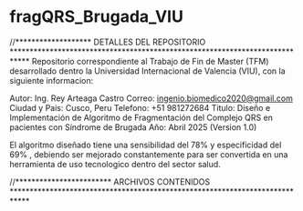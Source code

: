 # fragQRS_Brugada_VIU
//******************* DETALLES DEL REPOSITORIO ****************************************************************************
Repositorio correspondiente al Trabajo de Fin de Master (TFM) desarrollado dentro la Universidad Internacional de Valencia (VIU), con la siguiente informacion:

Autor: Ing. Rey Arteaga Castro
Correo: ingenio.biomedico2020@gmail.com
Ciudad y Pais: Cusco, Peru
Telefono: +51 981272684
Titulo: Diseño e Implementación de Algoritmo de Fragmentación del Complejo QRS en pacientes con Síndrome de Brugada
Año: Abril 2025 (Version 1.0)

El algoritmo diseñado tiene una sensibilidad del 78% y especificidad del 69% , debiendo ser mejorado constantemente para ser convertida en una herramienta de uso tecnologico dentro del sector salud.

//************************ ARCHIVOS CONTENIDOS ****************************************************************************

